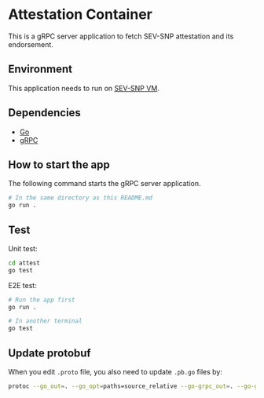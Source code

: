 # Attestation Container

This is a gRPC server application to fetch SEV-SNP attestation and its endorsement.

## Environment

This application needs to run on [SEV-SNP VM](https://www.amd.com/system/files/TechDocs/SEV-SNP-strengthening-vm-isolation-with-integrity-protection-and-more.pdf).

## Dependencies

- [Go](https://go.dev/doc/install)
- [gRPC](https://grpc.io/docs/languages/go/quickstart/)

## How to start the app

The following command starts the gRPC server application.

```bash
# In the same directory as this README.md
go run .
```

## Test

Unit test:

```bash
cd attest
go test
```

E2E test:

```bash
# Run the app first
go run .

# In another terminal
go test
```

## Update protobuf

When you edit `.proto` file, you also need to update `.pb.go` files by:

```bash
protoc --go_out=. --go_opt=paths=source_relative --go-grpc_out=. --go-grpc_opt=paths=source_relative protobuf/attestation-container.proto
```
